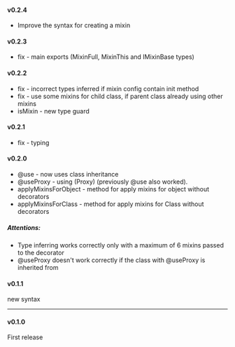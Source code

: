 #### v0.2.4
- Improve the syntax for creating a mixin

#### v0.2.3
- fix - main exports (MixinFull, MixinThis and IMixinBase types)

#### v0.2.2
- fix - incorrect types inferred if mixin config contain init method
- fix - use some mixins for child class, if parent class already using other mixins
- isMixin - new type guard

#### v0.2.1
- fix - typing

#### v0.2.0
- @use - now uses class inheritance
- @useProxy - using (Proxy) (previously @use also worked).
- applyMixinsForObject - method for apply mixins for object without decorators
- applyMixinsForClass - method for apply mixins for Class without decorators

##### Attentions:
- Type inferring works correctly only with a maximum of 6 mixins passed to the decorator
- @useProxy doesn't work correctly if the class with @useProxy is inherited from

#### v0.1.1
new syntax

---
#### v0.1.0
First release
